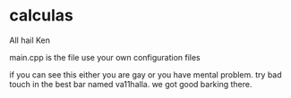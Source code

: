 # calculas
All hail Ken

main.cpp is the file
use your own configuration files

if you can see this either you are gay or you have mental problem. 
try bad touch in the best bar named va11halla. we got good barking there.